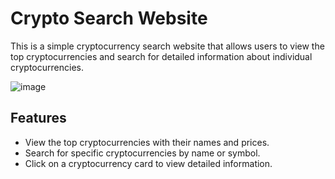 # Crypto Search Website

This is a simple cryptocurrency search website that allows users to view the top cryptocurrencies and search for detailed information about individual cryptocurrencies.

![image](https://github.com/Yogesh-VasanthaKumar/Yogesh-VasanthaKumar.github.io/assets/122785048/81938ac3-db76-44bd-b0e4-044b95a5615e)

## Features

- View the top cryptocurrencies with their names and prices.
- Search for specific cryptocurrencies by name or symbol.
- Click on a cryptocurrency card to view detailed information.

